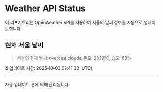 
# Weather API Status

이 리포지토리는 OpenWeather API를 사용하여 서울의 날씨 정보를 자동으로 업데이트합니다.

## 현재 서울 날씨
> 서울의 현재 날씨: overcast clouds, 온도: 20.19°C, 습도: 68%

⏳ 업데이트 시간: 2025-10-03 09:41:30 (UTC)

---
자동 업데이트 봇에 의해 관리됩니다.

